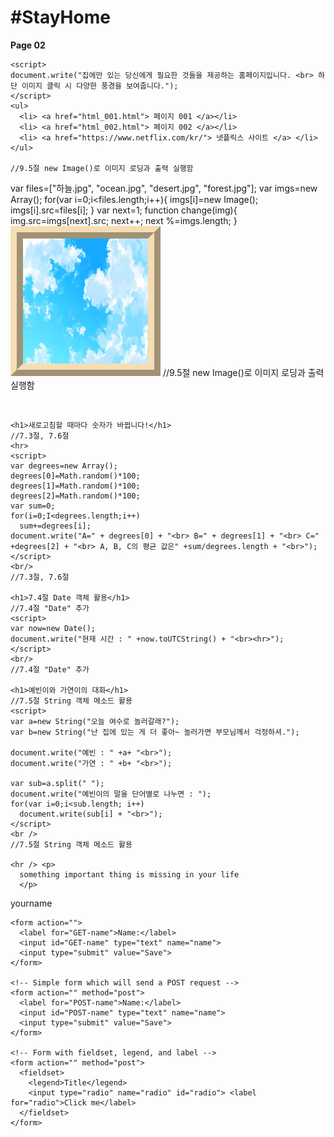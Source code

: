 <html lang="en" dir="ltr">

<head>
  <meta charset="utf-8">
  <title>REPLUS TEST SITE</title>
</head>

<body>

  <h1>#StayHome</h1>
  <p><strong>Page 02</strong></p>

    <script>
    document.write("집에만 있는 당신에게 필요한 것들을 제공하는 홈페이지입니다. <br> 하단 이미지 클릭 시 다양한 풍경을 보여줍니다.");
    </script>
    <ul>
      <li> <a href="html_001.html"> 페이지 001 </a></li>
      <li> <a href="html_002.html"> 페이지 002 </a></li>
      <li> <a href="https://www.netflix.com/kr/"> 넷플릭스 사이트 </a> </li>
    </ul>
    
    //9.5절 new Image()로 이미지 로딩과 출력 실행함
   var files=["하늘.jpg", "ocean.jpg", "desert.jpg", "forest.jpg"];
   var imgs=new Array();
   for(var i=0;i<files.length;i++){
    imgs[i]=new Image();
    imgs[i].src=files[i];
    }
   var next=1;
   function change(img){
    img.src=imgs[next].src;
    next++;
    next %=imgs.length;
    }
    <img style="border:20px ridge wheat" src="하늘.jpg" alt="." width="200" height="200" onclick="change(this)">
    //9.5절 new Image()로 이미지 로딩과 출력 실행함
   
   <br>
   
    <h1>새로고침할 때마다 숫자가 바뀝니다!</h1>
    //7.3절, 7.6절
    <hr>
    <script>
    var degrees=new Array();
    degrees[0]=Math.random()*100;
    degrees[1]=Math.random()*100;
    degrees[2]=Math.random()*100;
    var sum=0;
    for(i=0;I<degrees.length;i++)
      sum+=degrees[i];
    document.write("A=" + degrees[0] + "<br> B=" + degrees[1] + "<br> C=" +degrees[2] + "<br> A, B, C의 평균 값은" +sum/degrees.length + "<br>"); 
    </script>
    <br/>
    //7.3절, 7.6절
    
    <h1>7.4절 Date 객체 활용</h1>
    //7.4절 "Date" 추가
    <script>
    var now=new Date();
    document.write("현재 시간 : " +now.toUTCString() + "<br><hr>");
    </script>
    <br/>
    //7.4절 "Date" 추가

    <h1>예빈이와 가연이의 대화</h1>
    //7.5절 String 객체 메소드 활용
    <script>
    var a=new String("오늘 여수로 놀러갈래?");
    var b=new String("난 집에 있는 게 더 좋아~ 놀러가면 부모님께서 걱정하셔.");
    
    document.write("예빈 : " +a+ "<br>");
    document.write("가연 : " +b+ "<br>");
    
    var sub=a.split(" ");
    document.write("예빈이의 말을 단어별로 나누면 : ");
    for(var i=0;i<sub.length; i++)
      document.write(sub[i] + "<br>");
    </script>
    <br />
    //7.5절 String 객체 메소드 활용
    
    <hr /> <p>
      something important thing is missing in your life
      </p>

  <form class="" action="index.html" method="post">
    <label>yourname</label>

  </form>

    <form action="">
      <label for="GET-name">Name:</label>
      <input id="GET-name" type="text" name="name">
      <input type="submit" value="Save">
    </form>

    <!-- Simple form which will send a POST request -->
    <form action="" method="post">
      <label for="POST-name">Name:</label>
      <input id="POST-name" type="text" name="name">
      <input type="submit" value="Save">
    </form>

    <!-- Form with fieldset, legend, and label -->
    <form action="" method="post">
      <fieldset>
        <legend>Title</legend>
        <input type="radio" name="radio" id="radio"> <label for="radio">Click me</label>
      </fieldset>
    </form>





  </body>

  </html>
